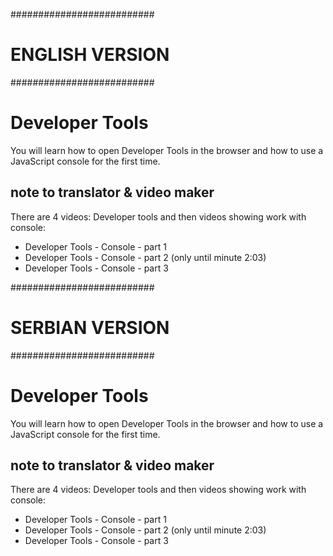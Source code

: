 ##########################
#     ENGLISH VERSION    #
##########################

# Developer Tools

You will learn how to open Developer Tools in the browser and how to use a JavaScript console for the first time.


## note to translator & video maker

There are 4 videos: Developer tools and then videos showing work with console:
- Developer Tools - Console - part 1
- Developer Tools - Console - part 2 (only until minute 2:03)
- Developer Tools - Console - part 3



##########################
#     SERBIAN VERSION    #
##########################

# Developer Tools

You will learn how to open Developer Tools in the browser and how to use a JavaScript console for the first time.


## note to translator & video maker

There are 4 videos: Developer tools and then videos showing work with console:
- Developer Tools - Console - part 1
- Developer Tools - Console - part 2 (only until minute 2:03)
- Developer Tools - Console - part 3
